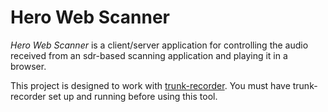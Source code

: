 # Hero Web Scanner

*Hero Web Scanner* is a client/server application for controlling the audio received from an sdr-based scanning application and playing it in a browser.

This project is designed to work with [trunk-recorder](https://github.com/robotastic/trunk-recorder). You must have trunk-recorder set up and running before using this tool.